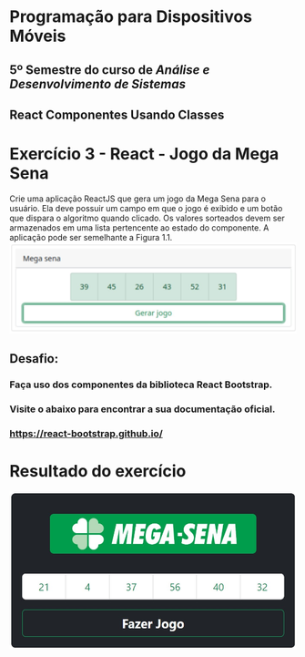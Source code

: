 # Programação para Dispositivos Móveis
## 5º Semestre do curso de *Análise e Desenvolvimento de Sistemas*
## React Componentes Usando Classes
# Exercício 3 - React - Jogo da Mega Sena

Crie uma aplicação ReactJS que gera um jogo da Mega Sena para o usuário. Ela deve possuir um campo em que o jogo é exibido e um botão que dispara o algoritmo quando clicado. Os valores sorteados devem ser armazenados em uma lista pertencente ao estado do componente. A aplicação pode ser semelhante a Figura 1.1.
![Figura Solicitada:](./src/images/como_pediu.jpg "Figura 1.1")

## Desafio:  
### Faça uso dos componentes da biblioteca React Bootstrap. 
### Visite o abaixo para encontrar a sua documentação oficial.
### https://react-bootstrap.github.io/
#
# Resultado do exercício
![Figura Final:](./src/images/como_ficou.jpg "Figura Resultado")
